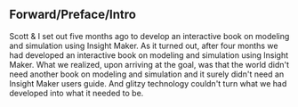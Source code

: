 ## Forward/Preface/Intro ##

Scott & I set out five months ago to develop an interactive book on modeling and simulation using Insight Maker. As it turned out, after four months we had developed an interactive book on modeling and simulation using Insight Maker. What we realized, upon arriving at the goal, was that the world didn't need another book on modeling and simulation and it surely didn't need an Insight Maker users guide. And glitzy technology couldn't turn what we had developed into what it needed to be.

